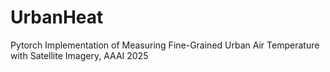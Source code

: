 # UrbanHeat
Pytorch Implementation of Measuring Fine-Grained Urban Air Temperature with Satellite Imagery, AAAI 2025
